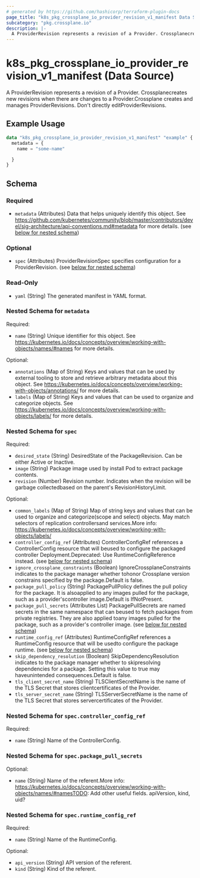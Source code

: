 ```yaml
---
# generated by https://github.com/hashicorp/terraform-plugin-docs
page_title: "k8s_pkg_crossplane_io_provider_revision_v1_manifest Data Source - terraform-provider-k8s"
subcategory: "pkg.crossplane.io"
description: |-
  A ProviderRevision represents a revision of a Provider. Crossplanecreates new revisions when there are changes to a Provider.Crossplane creates and manages ProviderRevisions. Don't directly editProviderRevisions.
---
```


# k8s_pkg_crossplane_io_provider_revision_v1_manifest (Data Source)

A ProviderRevision represents a revision of a Provider. Crossplanecreates new revisions when there are changes to a Provider.Crossplane creates and manages ProviderRevisions. Don't directly editProviderRevisions.

## Example Usage

```terraform
data "k8s_pkg_crossplane_io_provider_revision_v1_manifest" "example" {
  metadata = {
    name = "some-name"

  }
}
```

<!-- schema generated by tfplugindocs -->
## Schema

### Required

- `metadata` (Attributes) Data that helps uniquely identify this object. See https://github.com/kubernetes/community/blob/master/contributors/devel/sig-architecture/api-conventions.md#metadata for more details. (see [below for nested schema](#nestedatt--metadata))

### Optional

- `spec` (Attributes) ProviderRevisionSpec specifies configuration for a ProviderRevision. (see [below for nested schema](#nestedatt--spec))

### Read-Only

- `yaml` (String) The generated manifest in YAML format.

<a id="nestedatt--metadata"></a>
### Nested Schema for `metadata`

Required:

- `name` (String) Unique identifier for this object. See https://kubernetes.io/docs/concepts/overview/working-with-objects/names/#names for more details.

Optional:

- `annotations` (Map of String) Keys and values that can be used by external tooling to store and retrieve arbitrary metadata about this object. See https://kubernetes.io/docs/concepts/overview/working-with-objects/annotations/ for more details.
- `labels` (Map of String) Keys and values that can be used to organize and categorize objects. See https://kubernetes.io/docs/concepts/overview/working-with-objects/labels/ for more details.


<a id="nestedatt--spec"></a>
### Nested Schema for `spec`

Required:

- `desired_state` (String) DesiredState of the PackageRevision. Can be either Active or Inactive.
- `image` (String) Package image used by install Pod to extract package contents.
- `revision` (Number) Revision number. Indicates when the revision will be garbage collectedbased on the parent's RevisionHistoryLimit.

Optional:

- `common_labels` (Map of String) Map of string keys and values that can be used to organize and categorize(scope and select) objects. May match selectors of replication controllersand services.More info: https://kubernetes.io/docs/concepts/overview/working-with-objects/labels/
- `controller_config_ref` (Attributes) ControllerConfigRef references a ControllerConfig resource that will beused to configure the packaged controller Deployment.Deprecated: Use RuntimeConfigReference instead. (see [below for nested schema](#nestedatt--spec--controller_config_ref))
- `ignore_crossplane_constraints` (Boolean) IgnoreCrossplaneConstraints indicates to the package manager whether tohonor Crossplane version constrains specified by the package.Default is false.
- `package_pull_policy` (String) PackagePullPolicy defines the pull policy for the package. It is alsoapplied to any images pulled for the package, such as a provider'scontroller image.Default is IfNotPresent.
- `package_pull_secrets` (Attributes List) PackagePullSecrets are named secrets in the same namespace that can beused to fetch packages from private registries. They are also applied toany images pulled for the package, such as a provider's controller image. (see [below for nested schema](#nestedatt--spec--package_pull_secrets))
- `runtime_config_ref` (Attributes) RuntimeConfigRef references a RuntimeConfig resource that will be usedto configure the package runtime. (see [below for nested schema](#nestedatt--spec--runtime_config_ref))
- `skip_dependency_resolution` (Boolean) SkipDependencyResolution indicates to the package manager whether to skipresolving dependencies for a package. Setting this value to true may haveunintended consequences.Default is false.
- `tls_client_secret_name` (String) TLSClientSecretName is the name of the TLS Secret that stores clientcertificates of the Provider.
- `tls_server_secret_name` (String) TLSServerSecretName is the name of the TLS Secret that stores servercertificates of the Provider.

<a id="nestedatt--spec--controller_config_ref"></a>
### Nested Schema for `spec.controller_config_ref`

Required:

- `name` (String) Name of the ControllerConfig.


<a id="nestedatt--spec--package_pull_secrets"></a>
### Nested Schema for `spec.package_pull_secrets`

Optional:

- `name` (String) Name of the referent.More info: https://kubernetes.io/docs/concepts/overview/working-with-objects/names/#namesTODO: Add other useful fields. apiVersion, kind, uid?


<a id="nestedatt--spec--runtime_config_ref"></a>
### Nested Schema for `spec.runtime_config_ref`

Required:

- `name` (String) Name of the RuntimeConfig.

Optional:

- `api_version` (String) API version of the referent.
- `kind` (String) Kind of the referent.
